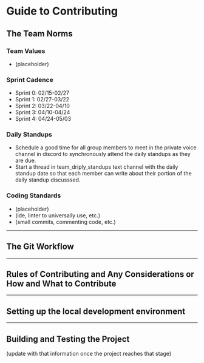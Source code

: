 # Guide to Contributing

## The Team Norms
### Team Values
- (placeholder)
### Sprint Cadence
- Sprint 0: 02/15-02/27
- Sprint 1: 02/27-03/22
- Sprint 2: 03/22-04/10
- Sprint 3: 04/10-04/24
- Sprint 4: 04/24-05/03
### Daily Standups
- Schedule a good time for all group members to meet in the private voice channel in discord to synchronously attend the daily standups as they are due.
- Start a thread in team_driply_standups text channel with the daily standup date so that each member can write about their portion of the daily standup discusssed.
### Coding Standards
- (placeholder)
- (ide, linter to universally use, etc.)
- (small commits, commenting code, etc.)

---
## The Git Workflow

---
## Rules of Contributing and Any Considerations or How and What to Contribute

---
## Setting up the local development environment

---
## Building and Testing the Project
(update with that information once the project reaches that stage)